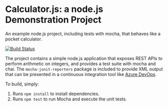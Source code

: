 Calculator.js: a node.js Demonstration Project
==============================================
An example node.js project, including tests with mocha, that behaves like
a pocket calculator.

[![Build Status](https://wscottthoman.visualstudio.com/Parts%20Unlimited/_apis/build/status/wsthomanxerox.calculator?branchName=master)](https://wscottthoman.visualstudio.com/Parts%20Unlimited/_build/latest?definitionId=2&branchName=master)

The project contains a simple node.js application that exposes REST APIs
to perform arithmetic on integers, and provides a test suite with mocha
and chai.  The `mocha-junit-reporters` package is included to provide XML
output that can be presented in a continuous integration tool like
[Azure DevOps](https://azure.com/devops).

To build, simply:

1. Runs `npm install` to install dependencies.
2. Runs `npm test` to run Mocha and execute the unit tests.

